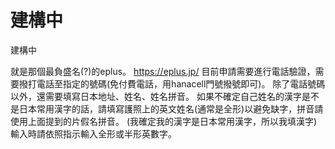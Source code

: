 # 建構中

建構中

就是那個最負盛名(?)的eplus。
https://eplus.jp/
目前申請需要進行電話驗證，需要撥打電話至指定的號碼(免付費電話，用hanacell門號撥號即可)。
除了電話號碼以外，還需要填寫日本地址、姓名、姓名拼音。
如果不確定自己姓名的漢字是不是日本常用漢字的話，請填寫護照上的英文姓名(通常是全形)以避免缺字，拼音請使用上面提到的片假名拼音。
(我確定我的漢字是日本常用漢字，所以我填漢字)
輸入時請依照指示輸入全形或半形英數字。